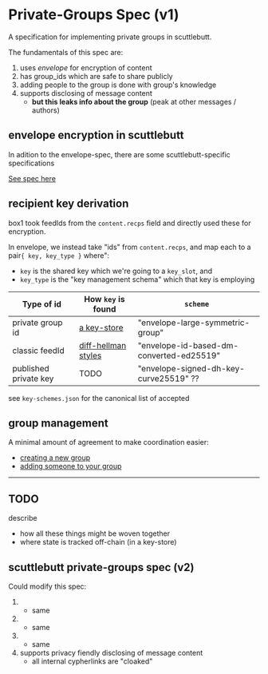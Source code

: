 # Private-Groups Spec (v1)

A specification for implementing private groups in scuttlebutt.

The fundamentals of this spec are:

1. uses _envelope_ for encryption of content
2. has group_ids which are safe to share publicly
3. adding people to the group is done with group's knowledge
4. supports disclosing of message content
    - **but this leaks info about the group** (peak at other messages / authors)

## envelope encryption in scuttlebutt

In adition to the envelope-spec, there are some scuttlebutt-specific specifications

[See spec here](./encryption/README.md)


## recipient key derivation

box1 took feedIds from the `content.recps` field and directly used these for encryption.

In envelope, we instead take "ids" from `content.recps`, and map each to a pair`{ key, key_type }` where":
- `key` is the shared key which we're going to a `key_slot`, and 
- `key_type` is the "key management schema" which that key is employing

Type of id            | How `key` is found                                 | `scheme`
----------------------|----------------------------------------------------|-----------------------------------------
private group id      | [a key-store](./group/group-id/README.md)          | "envelope-large-symmetric-group"
classic feedId        | [diff-hellman styles](./direct-messages/README.md) | "envelope-id-based-dm-converted-ed25519"
published private key | TODO                                               | "envelope-signed-dh-key-curve25519" ??

see `key-schemes.json` for the canonical list of accepted


## group management

A minimal amount of agreement to make coordination easier:
- [creating a new group](./group/init/README.md)
- [adding someone to your group](./group/add-member/README.md)


---

## TODO

describe
- how all these things might be woven together
- where state is tracked off-chain (in a key-store)


## scuttlebutt private-groups spec (v2)

Could modify this spec:
1. - same
2. - same
3. - same
4. supports privacy fiendly disclosing of message content
    - all internal cypherlinks are "cloaked"


